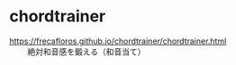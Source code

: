 # chordtrainer

https://frecafloros.github.io/chordtrainer/chordtrainer.html  
　　
絶対和音感を鍛える（和音当て）  
